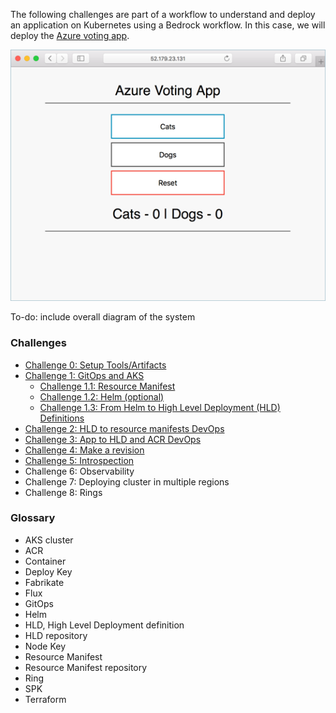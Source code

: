 
The following challenges are part of a workflow to understand and deploy an application on Kubernetes using a Bedrock workflow. In this case, we will deploy the [Azure voting app](https://github.com/Azure-Samples/azure-voting-app-redis).

![voting app](./images/azure-vote.png)

To-do: include overall diagram of the system

### Challenges
- [Challenge 0: Setup Tools/Artifacts](./challenges/0.md)
- [Challenge 1: GitOps and AKS](./challenges/1-0.md)
  - [Challenge 1.1: Resource Manifest](./challenges/1-1.md)
  - [Challenge 1.2: Helm (optional)](./challenges/1-2.md)
  - [Challenge 1.3: From Helm to High Level Deployment (HLD) Definitions](./challenges/1-3.md)
- [Challenge 2: HLD to resource manifests DevOps](./challenges/2.md)
- [Challenge 3: App to HLD and ACR DevOps](./challenges/3.md)
- [Challenge 4: Make a revision](./challenges/4.md)
- [Challenge 5: Introspection](./challenges/5.md)
- Challenge 6: Observability
- Challenge 7: Deploying cluster in multiple regions
- Challenge 8: Rings

### Glossary
- AKS cluster
- ACR
- Container
- Deploy Key
- Fabrikate
- Flux
- GitOps
- Helm
- HLD, High Level Deployment definition
- HLD repository
- Node Key
- Resource Manifest
- Resource Manifest repository
- Ring
- SPK
- Terraform
